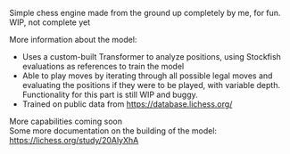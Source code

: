 Simple chess engine made from the ground up completely by me, for fun. WIP, not complete yet

More information about the model: <br>
- Uses a custom-built Transformer to analyze positions, using Stockfish evaluations as references to train the model
- Able to play moves by iterating through all possible legal moves and evaluating the positions if they were to be played, with variable depth. Functionality for this part is still WIP and buggy.
- Trained on public data from https://database.lichess.org/ 

More capabilities coming soon <br>
Some more documentation on the building of the model: https://lichess.org/study/20AlyXhA
